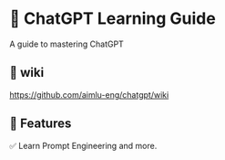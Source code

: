 # 🚀 ChatGPT Learning Guide  
A guide to mastering ChatGPT

## 📌 wiki
https://github.com/aimlu-eng/chatgpt/wiki

## 📌 Features  

✅ Learn Prompt Engineering and more.
